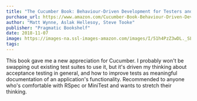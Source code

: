 ```yaml
---
title: "The Cucumber Book: Behaviour-Driven Development for Testers and Developers"
purchase_url: https://www.amazon.com/Cucumber-Book-Behaviour-Driven-Development-Developers/dp/1680502387?SubscriptionId=AKIAIVZLK2PABGQI2KAQ&tag=everrail-20&linkCode=xm2&camp=2025&creative=165953&creativeASIN=1680502387
author: "Matt Wynne, Aslak Hellesoy, Steve Tooke"
publisher: "Pragmatic Bookshelf"
date: 2018-11-07
image: https://images-na.ssl-images-amazon.com/images/I/51h4PzZ3wDL._SL75_.jpg
tags:
---
```


This book gave me a new appreciation for Cucumber. I probably won't be swapping out existing test suites to use it, but it's driven my thinking about acceptance testing in general, and how to improve tests as meaningful documentation of an application's functionality. Recommended to anyone who's comfortable with RSpec or MiniTest and wants to stretch their thinking.
